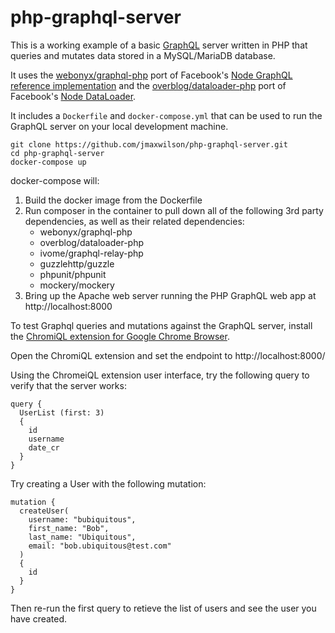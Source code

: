 # php-graphql-server

This is a working example of a basic [GraphQL](http://graphql.org/) server written in PHP that queries and mutates data stored in a MySQL/MariaDB database. 

It uses the [webonyx/graphql-php](http://webonyx.github.io/graphql-php/) port of Facebook's [Node GraphQL reference implementation](https://github.com/graphql/graphql-js) and the [overblog/dataloader-php](https://github.com/overblog/dataloader-php) port of Facebook's [Node DataLoader](https://github.com/facebook/dataloader).

It includes a `Dockerfile` and `docker-compose.yml` that can be used to run the GraphQL server on your local development machine.

```
git clone https://github.com/jmaxwilson/php-graphql-server.git
cd php-graphql-server
docker-compose up
```

docker-compose will:
1. Build the docker image from the Dockerfile
2. Run composer in the container to pull down all of the following 3rd party dependencies, as well as their related dependencies:
   - webonyx/graphql-php
   - overblog/dataloader-php   
   - ivome/graphql-relay-php
   - guzzlehttp/guzzle
   - phpunit/phpunit
   - mockery/mockery
3. Bring up the Apache web server running the PHP GraphQL web app at http://localhost:8000

To test Graphql queries and mutations against the GraphQL server, install the [ChromiQL extension for Google Chrome Browser](https://chrome.google.com/webstore/detail/chromeiql/fkkiamalmpiidkljmicmjfbieiclmeij).

Open the ChromiQL extension and set the endpoint to http://localhost:8000/

Using the ChromeiQL extension user interface, try the following query to verify that the server works:

```
query {
  UserList (first: 3)
  {
    id
    username
    date_cr
  }
}
```

Try creating a User with the following mutation:
```
mutation {
  createUser(
    username: "bubiquitous", 
    first_name: "Bob", 
    last_name: "Ubiquitous", 
    email: "bob.ubiquitous@test.com"
  )
  {
    id
  }
}
```

Then re-run the first query to retieve the list of users and see the user you have created.